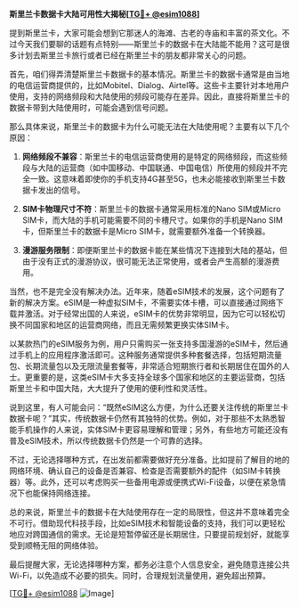 **斯里兰卡数据卡大陆可用性大揭秘[[TG💪+ @esim1088](https://t.me/s/esim1088)]**

提到斯里兰卡，大家可能会想到它那迷人的海滩、古老的寺庙和丰富的茶文化。不过今天我们要聊的话题有点特别——斯里兰卡的数据卡在大陆能不能用？这可是很多计划去斯里兰卡旅行或者已经在斯里兰卡的朋友都非常关心的问题。

首先，咱们得弄清楚斯里兰卡数据卡的基本情况。斯里兰卡的数据卡通常是由当地的电信运营商提供的，比如Mobitel、Dialog、Airtel等。这些卡主要针对本地用户使用，支持的网络频段和大陆使用的频段可能存在差异。因此，直接将斯里兰卡的数据卡带到大陆使用时，可能会遇到信号问题。

那么具体来说，斯里兰卡的数据卡为什么可能无法在大陆使用呢？主要有以下几个原因：

1. **网络频段不兼容**：斯里兰卡的电信运营商使用的是特定的网络频段，而这些频段与大陆的运营商（如中国移动、中国联通、中国电信）所使用的频段并不完全一致。这意味着即使你的手机支持4G甚至5G，也未必能接收到斯里兰卡数据卡发出的信号。

2. **SIM卡物理尺寸不符**：斯里兰卡的数据卡通常采用标准的Nano SIM或Micro SIM卡，而大陆的手机可能需要不同的卡槽尺寸。如果你的手机是Nano SIM卡，但斯里兰卡的数据卡是Micro SIM卡，就需要额外准备一个转换器。

3. **漫游服务限制**：即便斯里兰卡的数据卡能在某些情况下连接到大陆的基站，但由于没有正式的漫游协议，很可能无法正常使用，或者会产生高额的漫游费用。

当然，也不是完全没有解决办法。近年来，随着eSIM技术的发展，这个问题有了新的解决方案。eSIM是一种虚拟SIM卡，不需要实体卡槽，可以直接通过网络下载并激活。对于经常出国的人来说，eSIM卡的优势非常明显，因为它可以轻松切换不同国家和地区的运营商网络，而且无需频繁更换实体SIM卡。

以某款热门的eSIM服务为例，用户只需购买一张支持多国漫游的eSIM卡，然后通过手机上的应用程序激活即可。这种服务通常提供多种套餐选择，包括短期流量包、长期流量包以及无限流量套餐等，非常适合短期旅行者和长期居住在国外的人士。更重要的是，这类eSIM卡大多支持全球多个国家和地区的主要运营商，包括斯里兰卡和中国大陆，大大提升了使用的便利性和灵活性。

说到这里，有人可能会问：“既然eSIM这么方便，为什么还要关注传统的斯里兰卡数据卡呢？”其实，传统数据卡仍然有其独特的优势。例如，对于那些不太熟悉智能手机操作的人来说，实体SIM卡更容易理解和管理；另外，有些地方可能还没有普及eSIM技术，所以传统数据卡仍然是一个可靠的选择。

不过，无论选择哪种方式，在出发前都需要做好充分准备。比如提前了解目的地的网络环境、确认自己的设备是否兼容、检查是否需要额外的配件（如SIM卡转换器）等。此外，还可以考虑购买一些备用电源或便携式Wi-Fi设备，以便在紧急情况下也能保持网络连接。

总的来说，斯里兰卡的数据卡在大陆使用存在一定的局限性，但这并不意味着完全不可行。借助现代科技手段，比如eSIM技术和智能设备的支持，我们可以更轻松地应对跨国通信的需求。无论是短暂停留还是长期居住，只要提前规划好，就能享受到顺畅无阻的网络体验。

最后提醒大家，无论选择哪种方案，都务必注意个人信息安全，避免随意连接公共Wi-Fi，以免造成不必要的损失。同时，合理规划流量使用，避免超出预算。

[[TG💪+ @esim1088](https://t.me/s/esim1088) ![Image](https://i.postimg.cc/4NQfJmqS/Snipaste-2025-05-13-00-14-12.png)]